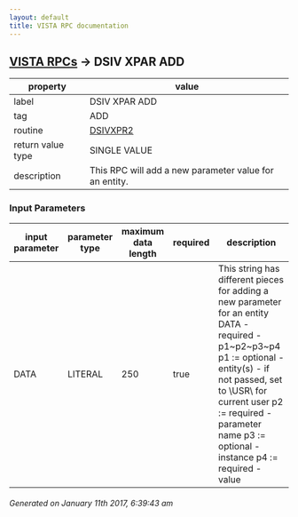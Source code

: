 ```yaml
---
layout: default
title: VISTA RPC documentation
---
```




## [VISTA RPCs](TableOfContent.md) &#8594; DSIV XPAR ADD 

 property | value 
--- | --- 
 label | DSIV XPAR ADD
 tag | ADD
 routine | [DSIVXPR2](http://code.osehra.org/dox/Routine_DSIVXPR2_source.html)
 return value type | SINGLE VALUE
 description | This RPC will add a new parameter value for an entity.

### Input Parameters

| input parameter | parameter type | maximum data length | required | description | 
| --- | --- | --- | --- | --- | 
| DATA | LITERAL | 250 | true | This string has different pieces for adding a new parameter for an entity DATA - required - p1~p2~p3~p4  p1 := optional - entity(s) - if not passed, set to \USR\ for                   current user  p2 := required - parameter name  p3 := optional - instance  p4 := required - value | 




 ###### Generated on January 11th 2017, 6:39:43 am